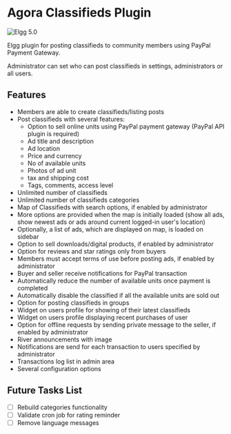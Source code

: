 # Agora Classifieds Plugin

![Elgg 5.0](https://img.shields.io/badge/Elgg-5.0-orange.svg?style=flat-square)

Elgg plugin for posting classifieds to community members using PayPal Payment Gateway.

Administrator can set who can post classifieds in settings, administrators or all users.

## Features

- Members are able to create classifieds/listing posts
- Post classifieds with several features:
    - Option to sell online units using PayPal payment gateway (PayPal API plugin is required)
    - Ad title and description
    - Ad location
    - Price and currency
    - No of available units
    - Photos of ad unit
    - tax and shipping cost
    - Tags, comments, access level
- Unlimited number of classifieds
- Unlimited number of classifieds categories
- Map of Classifieds with search options, if enabled by administrator
- More options are provided when the map is initially loaded (show all ads, show newest ads or ads around current logged-in user's location)
- Optionally, a list of ads, which are displayed on map, is loaded on sidebar
- Option to sell downloads/digital products, if enabled by administrator 
- Option for reviews and star ratings only from buyers
- Members must accept terms of use before posting ads, if enabled by administrator
- Buyer and seller receive notifications for PayPal transaction
- Automatically reduce the number of available units once payment is completed
- Automatically disable the classified if all the available units are sold out
- Option for posting classifieds in groups
- Widget on users profile for showing of their latest classifieds
- Widget on users profile displaying recent purchases of user
- Option for offline requests by sending private message to the seller, if enabled by administrator
- River announcements with image
- Notifications are send for each transaction to users specified by administrator
- Transactions log list in admin area
- Several configuration options

## Future Tasks List

- [ ] Rebuild categories functionality
- [ ] Validate cron job for rating reminder
- [ ] Remove language messages
